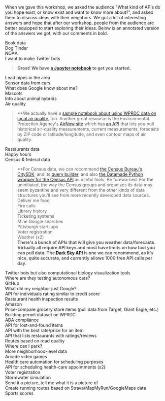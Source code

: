 When we gave this workshop, we asked the audience "What kind of APIs do you hope exist, or know exist and want to know more about?", and asked them to discuss ideas with their neighbors. We got a lot of interesting answers and hope that after our workshop, people from the audience are better equipped to start exploring their ideas. Below is an annotated version of the answers we got, with our comments in bold.  
  
  
Book data  
Dog Tinder  
NOAA  
I want to make Twitter bots  
> **Great! We have [a Jupyter notebook](https://github.com/WPRDC/api-training/blob/master/twitter_bot_demo.ipynb) to get you started.**  

Lead pipes in the area  
Sensor data from cars  
What does Google know about me?  
Mascots  
Info about animal hybrids  
Air quality  
> **We actually have a [sample notebook about using WPRDC data on local air quality](https://github.com/WPRDC/Jupyter-notebooks-by-dataset/blob/master/air-quality-exploration.ipynb), too. Another great resource is the Environmental Protection Agency's [AirNow site](https://www.airnow.gov/) which has [an API](https://docs.airnowapi.org/) that lets you pull historical air-quality measurements, current measurements, forecasts by ZIP code or latitude/longitude, and even contour maps of air quality.  

Restaurants data  
Happy hours  
Census & federal data  
> **For Census data, we can recommend [the Census Bureau's CitySDK](https://uscensusbureau.github.io/citysdk/), and its [query builder](https://uscensusbureau.github.io/citysdk/developers/queryBuilder/), and also [the Datamade Python wrapper for the Census API](https://github.com/datamade/census) as useful tools. Be forewarned: For the uninitiated, the way the Census groups and organizes its data may seem byzantine and very different from the other kinds of data structures you'll see from more recently developed data sources.  
Deliver me food  
Fire calls  
Library history  
Ticketing systems  
Mine Google searches  
Pittsburgh start-ups  
Voter registration  
Weather (x2)  
> **There's a bunch of APIs that will give you weather data/forecasts. Virtually all require API keys and most have limits on how fast you can pull data. The [Dark Sky API](https://darksky.net/dev) is one we can recommend, as it's nice, quite accurate, and currently allows 1000 free API calls per day.**  

Twitter bots but also computational biology visualization tools  
Where are they testing autonomous cars?  
GitHub  
What did my neighbor just Google?  
API for individuals rating similar to credit score  
Restaurant health inspection results  
Amazon  
Price-compare grocery store items (pull data from Target, Giant Eagle, etc.)  
Building permit dataset on WPRDC  
ADA compliance  
API for lost-and-found items  
API with the best rate/price for an item  
API that lists restaurants with ratings/reviews  
Routes based on road quality  
Where can I park?  
More neighborhood-level data  
Arcade video games  
Health care automation for scheduling purposes  
API for scheduling health-care appointments (x2)  
Voter registration  
Stormwater simulation  
Send it a picture, tell me what it is a picture of  
Create running routes based on Strava/MapMyRun/GoogleMaps data  
Sports scores  
